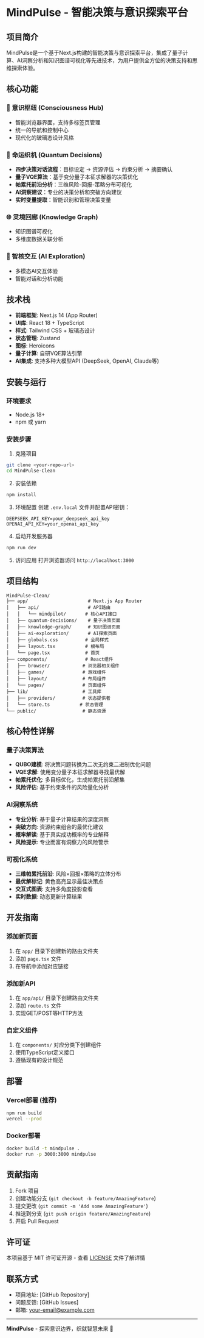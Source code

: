 # MindPulse - 智能决策与意识探索平台

## 项目简介

MindPulse是一个基于Next.js构建的智能决策与意识探索平台，集成了量子计算、AI洞察分析和知识图谱可视化等先进技术，为用户提供全方位的决策支持和思维探索体验。

## 核心功能

### 🧠 意识枢纽 (Consciousness Hub)
- 智能浏览器界面，支持多标签页管理
- 统一的导航和控制中心
- 现代化的玻璃态设计风格

### 🔮 命运织机 (Quantum Decisions)
- **四步决策对话流程**：目标设定 → 资源评估 → 约束分析 → 摘要确认
- **量子VQE算法**：基于变分量子本征求解器的决策优化
- **帕累托前沿分析**：三维风险-回报-策略分布可视化
- **AI洞察建议**：专业的决策分析和突破方向建议
- **实时变量提取**：智能识别和管理决策变量

### 🌐 灵境回廊 (Knowledge Graph)
- 知识图谱可视化
- 多维度数据关联分析

### 🤖 智核交互 (AI Exploration)
- 多模态AI交互体验
- 智能对话和分析功能

## 技术栈

- **前端框架**: Next.js 14 (App Router)
- **UI库**: React 18 + TypeScript
- **样式**: Tailwind CSS + 玻璃态设计
- **状态管理**: Zustand
- **图标**: Heroicons
- **量子计算**: 自研VQE算法引擎
- **AI集成**: 支持多种大模型API (DeepSeek, OpenAI, Claude等)

## 安装与运行

### 环境要求
- Node.js 18+ 
- npm 或 yarn

### 安装步骤

1. 克隆项目
```bash
git clone <your-repo-url>
cd MindPulse-Clean
```

2. 安装依赖
```bash
npm install
```

3. 环境配置
创建 `.env.local` 文件并配置API密钥：
```env
DEEPSEEK_API_KEY=your_deepseek_api_key
OPENAI_API_KEY=your_openai_api_key
```

4. 启动开发服务器
```bash
npm run dev
```

5. 访问应用
打开浏览器访问 `http://localhost:3000`

## 项目结构

```
MindPulse-Clean/
├── app/                      # Next.js App Router
│   ├── api/                  # API路由
│   │   └── mindpilot/       # 核心API接口
│   ├── quantum-decisions/    # 量子决策页面
│   ├── knowledge-graph/      # 知识图谱页面
│   ├── ai-exploration/       # AI探索页面
│   ├── globals.css          # 全局样式
│   ├── layout.tsx           # 根布局
│   └── page.tsx             # 首页
├── components/              # React组件
│   ├── browser/            # 浏览器相关组件
│   ├── games/              # 游戏组件
│   ├── layout/             # 布局组件
│   └── pages/              # 页面组件
├── lib/                    # 工具库
│   ├── providers/          # 状态提供者
│   └── store.ts           # 状态管理
└── public/                 # 静态资源
```

## 核心特性详解

### 量子决策算法
- **QUBO建模**: 将决策问题转换为二次无约束二进制优化问题
- **VQE求解**: 使用变分量子本征求解器寻找最优解
- **帕累托优化**: 多目标优化，生成帕累托前沿解集
- **风险评估**: 基于约束条件的风险量化分析

### AI洞察系统
- **专业分析**: 基于量子计算结果的深度洞察
- **突破方向**: 资源约束组合的最优化建议  
- **概率解读**: 基于真实成功概率的专业解释
- **风险提示**: 专业而富有洞察力的风险警示

### 可视化系统
- **三维帕累托前沿**: 风险×回报×策略的立体分布
- **最优解标记**: 黄色高亮显示最佳决策点
- **交互式图表**: 支持多角度投影查看
- **实时数据**: 动态更新计算结果

## 开发指南

### 添加新页面
1. 在 `app/` 目录下创建新的路由文件夹
2. 添加 `page.tsx` 文件
3. 在导航中添加对应链接

### 添加新API
1. 在 `app/api/` 目录下创建路由文件夹
2. 添加 `route.ts` 文件
3. 实现GET/POST等HTTP方法

### 自定义组件
1. 在 `components/` 对应分类下创建组件
2. 使用TypeScript定义接口
3. 遵循现有的设计规范

## 部署

### Vercel部署 (推荐)
```bash
npm run build
vercel --prod
```

### Docker部署
```bash
docker build -t mindpulse .
docker run -p 3000:3000 mindpulse
```

## 贡献指南

1. Fork 项目
2. 创建功能分支 (`git checkout -b feature/AmazingFeature`)
3. 提交更改 (`git commit -m 'Add some AmazingFeature'`)
4. 推送到分支 (`git push origin feature/AmazingFeature`)
5. 开启 Pull Request

## 许可证

本项目基于 MIT 许可证开源 - 查看 [LICENSE](LICENSE) 文件了解详情

## 联系方式

- 项目地址: [GitHub Repository]
- 问题反馈: [GitHub Issues]
- 邮箱: your-email@example.com

---

**MindPulse** - 探索意识边界，织就智慧未来 🌟 